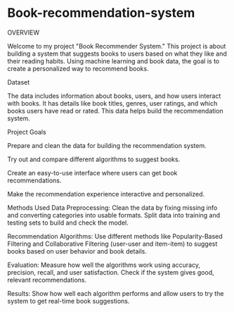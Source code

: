 # Book-recommendation-system
OVERVIEW

Welcome to my project "Book Recommender System." This project is about building a system that suggests books to users based on what they like and their reading habits. Using machine learning and book data, the goal is to create a personalized way to recommend books.

Dataset

The data includes information about books, users, and how users interact with books. It has details like book titles, genres, user ratings, and which books users have read or rated. This data helps build the recommendation system.

Project Goals


Prepare and clean the data for building the recommendation system.

Try out and compare different algorithms to suggest books.

Create an easy-to-use interface where users can get book recommendations.

Make the recommendation experience interactive and personalized.

Methods Used
Data Preprocessing:
Clean the data by fixing missing info and converting categories into usable formats. Split data into training and testing sets to build and check the model.

Recommendation Algorithms:
Use different methods like Popularity-Based Filtering and Collaborative Filtering (user-user and item-item) to suggest books based on user behavior and book details.

Evaluation:
Measure how well the algorithms work using accuracy, precision, recall, and user satisfaction. Check if the system gives good, relevant recommendations.

Results:
Show how well each algorithm performs and allow users to try the system to get real-time book suggestions.

